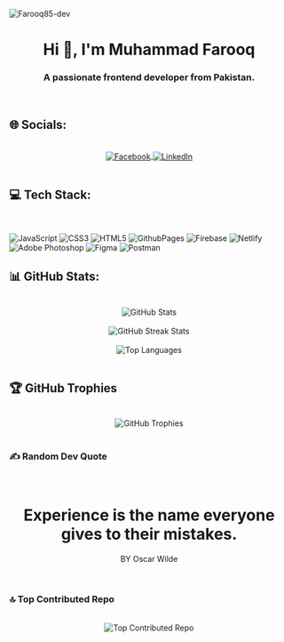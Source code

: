 
<p align="left"> <img src="https://komarev.com/ghpvc/?username=Farooq85-dev&label=Profile%20views&color=0e75b6&style=flat" alt="Farooq85-dev" /> </p>

<h1 align="center">Hi 👋, I'm Muhammad Farooq</h1>
<h3 align="center">A passionate frontend developer from Pakistan.</h3>

<br/>

## 🌐 Socials:
<br/>

<div align="center">
<a href="https://web.facebook.com/farooq8185/"> <img align="center" src="https://img.shields.io/badge/Facebook-%231877F2.svg?logo=Facebook&logoColor=white" alt="Facebook"> </a> <a href="https://www.linkedin.com/in/muhammad-farooq-b71886295/"> <img align="center" src="https://img.shields.io/badge/LinkedIn-%230077B5.svg?logo=linkedin&logoColor=white" alt="LinkedIn"> </a>
</div>

<br/>

## 💻 Tech Stack:
<br/>

![JavaScript](https://img.shields.io/badge/javascript-%23323330.svg?style=for-the-badge&logo=javascript&logoColor=%23F7DF1E) ![CSS3](https://img.shields.io/badge/css3-%231572B6.svg?style=for-the-badge&logo=css3&logoColor=white) ![HTML5](https://img.shields.io/badge/html5-%23E34F26.svg?style=for-the-badge&logo=html5&logoColor=white) ![GithubPages](https://img.shields.io/badge/github%20pages-121013?style=for-the-badge&logo=github&logoColor=white) ![Firebase](https://img.shields.io/badge/firebase-%23039BE5.svg?style=for-the-badge&logo=firebase) ![Netlify](https://img.shields.io/badge/netlify-%23000000.svg?style=for-the-badge&logo=netlify&logoColor=#00C7B7) ![Adobe Photoshop](https://img.shields.io/badge/adobe%20photoshop-%2331A8FF.svg?style=for-the-badge&logo=adobe%20photoshop&logoColor=white) ![Figma](https://img.shields.io/badge/figma-%23F24E1E.svg?style=for-the-badge&logo=figma&logoColor=white) ![Postman](https://img.shields.io/badge/Postman-FF6C37?style=for-the-badge&logo=postman&logoColor=white)
<br/>

## 📊 GitHub Stats:

<br/>

<div align="center">
<img align="center" src="https://github-readme-stats.vercel.app/api?username=Farooq85-dev&theme=dark&hide_border=true&include_all_commits=true&count_private=true" alt="GitHub Stats">
</div>

<br/>

<div align="center">
  <img  src="https://github-readme-streak-stats.herokuapp.com/?user=Farooq85-dev&theme=dark&hide_border=true" alt="GitHub Streak Stats">
</div>

<br/>

<div align="center">
  <img src="https://github-readme-stats.vercel.app/api/top-langs/?username=Farooq85-dev&theme=dark&hide_border=true&include_all_commits=true&count_private=true&layout=compact" alt="Top Languages">
</div>

<br/>

## 🏆 GitHub Trophies

<br/>

<div align="center">
<img src="https://github-profile-trophy.vercel.app/?username=Farooq85-dev&theme=onedark&no-frame=true&no-bg=true&margin-w=4" alt="GitHub Trophies">
</div>

<br/>

### ✍️ Random Dev Quote

<br/>

<div align="center">
<h1>Experience is the name everyone gives to their mistakes.</h1>
  <p>BY Oscar Wilde</p>
</div>

<br/>

### 🔝 Top Contributed Repo

<br/>

<div align="center">
<img src="https://github-contributor-stats.vercel.app/api?username=Farooq85-dev&limit=5&theme=radical&combine_all_yearly_contributions=true" alt="Top Contributed Repo">
</div>

<br/>

